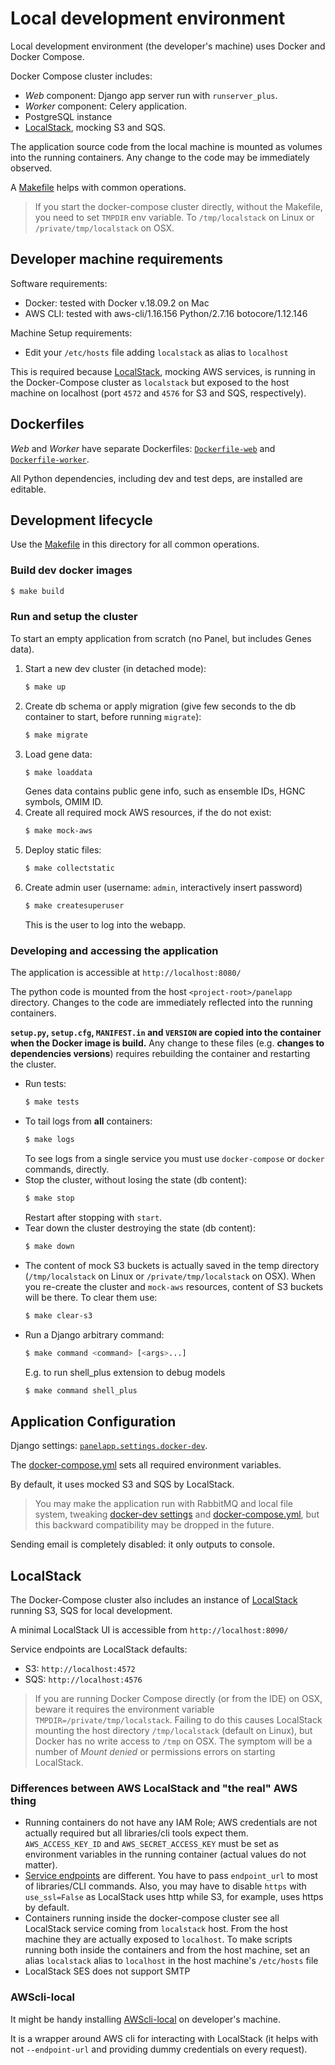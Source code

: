 # Local development environment

Local development environment (the developer's machine) uses Docker and Docker Compose.
 
Docker Compose cluster includes:

* _Web_ component: Django app server run with `runserver_plus`.
* _Worker_  component: Celery application.
* PostgreSQL instance
* [LocalStack](https://github.com/localstack/localstack), mocking S3 and SQS.
 
The application source code from the local machine is mounted as volumes into the running containers.
Any change to the code may be immediately observed.

A [Makefile](./Makefile) helps with common operations.

> If you start the docker-compose cluster directly, without the Makefile, you need to set `TMPDIR` env variable. 
> To `/tmp/localstack` on Linux or `/private/tmp/localstack` on OSX.

## Developer machine requirements

Software requirements:

* Docker: tested with Docker v.18.09.2 on Mac
* AWS CLI: tested with aws-cli/1.16.156 Python/2.7.16 botocore/1.12.146

Machine Setup requirements:

* Edit your `/etc/hosts` file adding `localstack` as alias to `localhost`

This is required because [LocalStack](https://github.com/localstack/localstack), mocking AWS services, is running in
the Docker-Compose cluster as `localstack` but exposed to the host machine on localhost (port `4572` and `4576` for 
S3 and SQS, respectively).

## Dockerfiles

_Web_ and _Worker_ have separate Dockerfiles: [`Dockerfile-web`](./Dockerfile-web) and [`Dockerfile-worker`](./Dockerfile-worker).

All Python dependencies, including dev and test deps, are installed are editable.

## Development lifecycle

Use the [Makefile](./Makefile) in this directory for all common operations.


### Build dev docker images 

```bash
$ make build
```

### Run and setup the cluster

To start an empty application from scratch (no Panel, but includes Genes data).

1. Start a new dev cluster (in detached mode): 
    ```bash
    $ make up
    ```
2. Create db schema or apply migration (give few seconds to the db container to start, before running `migrate`): 
    ```bash
    $ make migrate
    ```
3. Load gene data: 
    ```bash
    $ make loaddata
    ```
    Genes data contains public gene info, such as ensemble IDs, HGNC symbols, OMIM ID.
4. Create all required mock AWS resources, if the do not exist:
    ```bash
    $ make mock-aws
    ```
5. Deploy static files:
    ```bash
    $ make collectstatic
    ```
6. Create admin user (username: `admin`, interactively insert password)
    ```bash
    $ make createsuperuser
    ```
    This is the user to log into the webapp.


### Developing and accessing the application

The application is accessible at `http://localhost:8080/`

The python code is mounted from the host `<project-root>/panelapp` directory.  Changes to the code are immediately 
reflected into the running containers.

**`setup.py`, `setup.cfg`, `MANIFEST.in` and `VERSION` are copied into the container when the Docker image is build.**
Any change to these files (e.g. **changes to dependencies versions**) requires rebuilding the container and restarting 
the cluster.

* Run tests:
    ```bash
    $ make tests
    ```
* To tail logs from **all** containers:
    ```bash
    $ make logs
    ```
    To see logs from a single service you must use `docker-compose` or `docker` commands, directly.
* Stop the cluster, without losing the state (db content):
    ```bash
    $ make stop
    ```
    Restart after stopping with `start`.
* Tear down the cluster destroying the state (db content):
    ```bash
    $ make down
    ```
* The content of mock S3 buckets is actually saved in the temp directory (`/tmp/localstack` on Linux or 
    `/private/tmp/localstack` on OSX). When you re-create the cluster and `mock-aws` resources, content of S3 buckets will 
    be there. To clear them use:
    ```bash
    $ make clear-s3
    ```
* Run a Django arbitrary command:
    ```bash
    $ make command <command> [<args>...]
    ```
    E.g. to run shell_plus extension to debug models
    ```bash
    $ make command shell_plus

    ```

## Application Configuration

Django settings: [`panelapp.settings.docker-dev`](../../panelapp/panelapp/settings/docker-dev.py).

The [docker-compose.yml](./docker-compose.yml) sets all required environment variables.

By default, it uses mocked S3 and SQS by LocalStack.

> You may make the application run with RabbitMQ and local file system, tweaking 
> [docker-dev settings](../../panelapp/panelapp/settings/docker-dev.py) and [docker-compose.yml](./docker-compose.yml),
> but this backward compatibility may be dropped in the future.

Sending email is completely disabled: it only outputs to console.

## LocalStack

The Docker-Compose cluster also includes an instance of [LocalStack](https://github.com/localstack/localstack) running 
S3, SQS for local development.

A minimal LocalStack UI is accessible from `http://localhost:8090/`

Service endpoints are LocalStack defaults:

* S3: `http://localhost:4572`
* SQS: `http://localhost:4576`


> If you are running Docker Compose directly (or from the IDE) on OSX, beware it requires the environment variable
> `TMPDIR=/private/tmp/localstack`. Failing to do this causes LocalStack mounting the host directory `/tmp/localstack` 
> (default on Linux), but Docker has no write access to `/tmp` on OSX. The symptom will be a number of *Mount denied* 
> or permissions errors on starting LocalStack.

### Differences between AWS LocalStack and "the real" AWS thing

* Running containers do not have any IAM Role; AWS credentials are not actually required but all libraries/cli tools 
    expect them. `AWS_ACCESS_KEY_ID` and `AWS_SECRET_ACCESS_KEY` must be set as environment variables in the running
    container (actual values do not matter).
* [Service endpoints](https://github.com/localstack/localstack#user-content-overview) are different. 
    You have to pass `endpoint_url` to most of libraries/CLI commands. Also, you may have to disable `https` with
    `use_ssl=False` as LocalStack uses http while S3, for example, uses https by default.
* Containers running inside the docker-compose cluster see all LocalStack service coming from `localstack` host. From the
    host machine they are actually exposed to `localhost`. To make scripts running both inside the containers and from
    the host machine, set an alias `localstack` alias to `localhost` in the host machine's `/etc/hosts` file
* LocalStack SES does not support SMTP

### AWScli-local

It might be handy installing [AWScli-local](https://github.com/localstack/awscli-local) on developer's machine.

It is a wrapper around AWS cli for interacting with LocalStack (it helps with not `--endpoint-url` and providing dummy 
credentials on every request).
